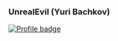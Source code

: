 ### UnrealEvil (Yuri Bachkov)

[![Profile badge](https://www.codewars.com/users/unrealevil/badges/large)](https://www.codewars.com/users/unrealevil)

